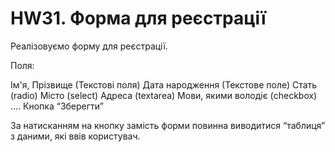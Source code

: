 # HW31. Форма для реєстрації

Реалізовуємо форму для реєстрації.

Поля:

Ім'я, Прізвище (Текстові поля)
Дата народження (Текстове поле)
Стать (radio)
Місто (select)
Адреса (textarea)
Мови, якими володіє (checkbox)
….
Кнопка “Зберегти”

За натисканням на кнопку замість форми повинна виводитися “таблиця” з даними, які ввів користувач.


